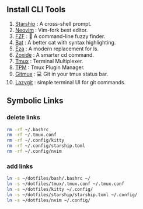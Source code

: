 
## Install CLI Tools
1. [Starship](https://starship.rs/) : A cross-shell prompt.
1. [Neovim](https://github.com/neovim/neovim) : Vim-fork best editor.
1. [FZF](https://github.com/junegunn/fzf) : 🌸 A command-line fuzzy finder.
1. [Bat](https://github.com/sharkdp/bat) : A better cat with syntax highlighting.
1. [Eza](https://github.com/eza-community/eza) : A modern replacement for ls.
1. [Zoxide](https://github.com/ajeetdsouza/zoxide) : A smarter cd command.
1. [Tmux](https://github.com/tmux/tmux) : Terminal Multiplexer.
1. [TPM](https://github.com/tmux-plugins/tpm) : Tmux Plugin Manager.
1. [Gitmux](https://github.com/arl/gitmux) : 💻 Git in your tmux status bar.
1. [Lazygit](https://github.com/jesseduffield/lazygit) : simple terminal UI for git commands.


## Symbolic Links

### delete links
```bash
rm -rf ~/.bashrc
rm -rf ~/.tmux.conf
rm -rf ~/.config/kitty
rm -rf ~/.config/starship.toml
rm -rf ~/.config/nvim
```
### add links
```bash
ln -s ~/dotfiles/bash/.bashrc ~/
ln -s ~/dotfiles/tmux/.tmux.conf ~/.tmux.conf
ln -s ~/dotfiles/kitty ~/.config/
ln -s ~/dotfiles/starship/starship.toml ~/.config/
ln -s ~/dotfiles/nvim ~/.config/
```
